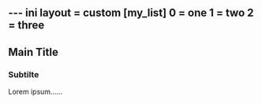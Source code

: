--- ini
layout = custom
[my_list] 
0 = one 
1 = two
2 = three
---
Main Title
-----
### Subtilte

Lorem ipsum......